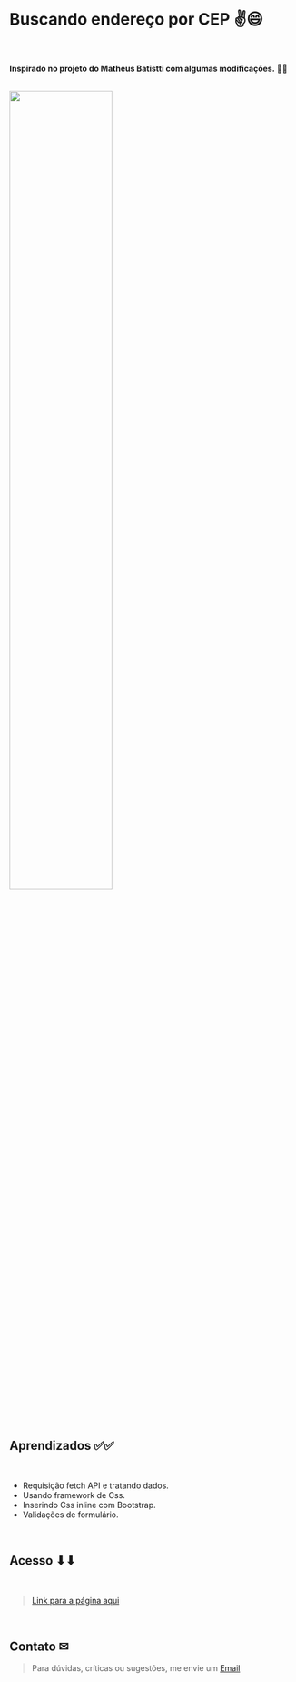 
# Buscando endereço por CEP ✌😄

<br>

**Inspirado no projeto do Matheus Batistti com algumas modificações.** 👋👋  
<br>

<img src="https://user-images.githubusercontent.com/104792685/189238488-36d960cb-b02b-47dd-8dc8-d47628b4eacd.gif" width="60%" />

<br>

## Aprendizados  ✅✅
<br>

* Requisição fetch API e tratando dados.
* Usando framework de Css.
* Inserindo Css inline com Bootstrap.
* Validações de formulário.

<br>

## Acesso ⬇⬇
<br>

> [Link para a página aqui](https://api-busca-cep-bruno.vercel.app/)

<br>

## Contato ✉

>Para dúvidas, críticas ou sugestões, me envie um [Email](mailto:devbrunobatista@gmail.com)



